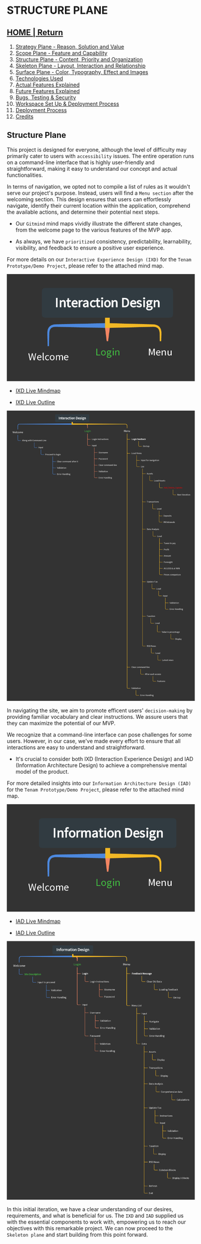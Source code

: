 # STRUCTURE PLANE

## [HOME | Return](https://github.com/plexoio/tenam/blob/main/README.md)

1. [Strategy Plane - Reason, Solution and Value](https://github.com/plexoio/tenam/blob/main/documentation/assets/readme/strategy.md)
2. [Scope Plane - Feature and Capability](https://github.com/plexoio/tenam/blob/main/documentation/assets/readme/scope.md)
3. [Structure Plane - Content, Priority and Organization](https://github.com/plexoio/tenam/blob/main/documentation/assets/readme/structure.md)
4. [Skeleton Plane - Layout, Interaction and Relationship](https://github.com/plexoio/tenam/blob/main/documentation/assets/readme/skeleton.md)
5. [Surface Plane - Color, Typography, Effect and Images](https://github.com/plexoio/tenam/blob/main/documentation/assets/readme/surface.md)
6. [Technologies Used](https://github.com/plexoio/tenam/blob/main/documentation/assets/readme/technologies.md)
7. [Actual Features Explained](https://github.com/plexoio/tenam/blob/main/documentation/assets/readme/actual_features.md)
8. [Future Features Explained](https://github.com/plexoio/tenam/blob/main/documentation/assets/readme/future_features.md)
9. [Bugs, Testing & Security](https://github.com/plexoio/tenam/blob/main/documentation/assets/readme/bugs_testing.md)
10. [Workspace Set Up & Deployment Process](https://github.com/plexoio/tenam/blob/main/documentation/assets/readme/development.md)
11. [Deployment Process](https://github.com/plexoio/tenam/blob/main/documentation/assets/readme/deployment.md)
12. [Credits](https://github.com/plexoio/tenam/blob/main/documentation/assets/readme/credits.md)

## Structure Plane

This project is designed for everyone, although the level of difficulty may primarily cater to users with `accessibility` issues. The entire operation runs on a command-line interface that is highly user-friendly and straightforward, making it easy to understand our concept and actual functionalities.

In terms of navigation, we opted not to compile a list of rules as it wouldn't serve our project's purpose. Instead, users will find a `Menu section` after the welcoming section. This design ensures that users can effortlessly navigate, identify their current location within the application, comprehend the available actions, and determine their potential next steps.

- Our `Gitmind` mind maps vividly illustrate the different state changes, from the welcome page to the various features of the MVP app.

- As always, we have `prioritized` consistency, predictability, learnability, visibility, and feedback to ensure a positive user experience.

For more details on our `Interactive Experience Design (IXD)` for the `Tenam Prototype/Demo Project`, please refer to the attached mind map.

![IXD Mindmap Initial](https://github.com/plexoio/tenam/blob/main/documentation/assets/img/initial-IXD.png)

- [IXD Live Mindmap](https://gitmind.com/app/docs/m1k5arpj)

- [IXD Live Outline](https://gitmind.com/app/docs/m1k5arpj?view=outline)

![IXD Mindmap](https://github.com/plexoio/tenam/blob/main/documentation/assets/img/IXD.png)

In navigating the site, we aim to promote efficent users' `decision-making` by providing familiar vocabulary and clear instructions. We assure users that they can maximize the potential of our MVP.

We recognize that a command-line interface can pose challenges for some users. However, in our case, we've made every effort to ensure that all interactions are easy to understand and straightforward.

- It's crucial to consider both IXD (Interaction Experience Design) and IAD (Information Architecture Design) to achieve a comprehensive mental model of the product.

For more detailed insights into our `Information Architecture Design (IAD)` for the `Tenam Prototype/Demo Project`, please refer to the attached mind map.

![IAD Mindmap Initial](https://github.com/plexoio/tenam/blob/main/documentation/assets/img/initial-IAD.png)

- [IAD Live Mindmap](https://gitmind.com/app/docs/me6xknis)

- [IAD Live Outline](https://gitmind.com/app/docs/me6xknis?view=outline)
  
![IAD Mindmap](https://github.com/plexoio/tenam/blob/main/documentation/assets/img/IAD.png)

In this initial iteration, we have a clear understanding of our desires, requirements, and what is beneficial for us. The `IXD` and `IAD` supplied us with the essential components to work with, empowering us to reach our objectives with this remarkable project. We can now proceed to the `Skeleton plane` and start building from this point forward.